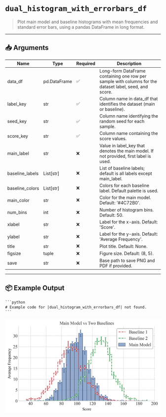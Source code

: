 # `dual_histogram_with_errorbars_df`

> Plot main model and baseline histograms with mean frequencies and standard error bars, using a pandas DataFrame in long format.

---

## 📥 Arguments

| Name | Type | Required | Description |
|------|------|----------|-------------|
| data_df | pd.DataFrame | ✅ | Long-form DataFrame containing one row per sample with columns for the dataset label, seed, and score. |
| label_key | str | ✅ | Column name in data_df that identifies the dataset (main or baseline). |
| seed_key | str | ✅ | Column name identifying the random seed for each sample. |
| score_key | str | ✅ | Column name containing the score values. |
| main_label | str | ❌ | Value in label_key that denotes the main model. If not provided, first label is used. |
| baseline_labels | List[str] | ❌ | List of baseline labels; default is all labels except main_label. |
| baseline_colors | List[str] | ❌ | Colors for each baseline label. Default palette is used. |
| main_color | str | ❌ | Color for the main model. Default: '#4C72B0'. |
| num_bins | int | ❌ | Number of histogram bins. Default: 50. |
| xlabel | str | ❌ | Label for the x-axis. Default: 'Score'. |
| ylabel | str | ❌ | Label for the y-axis. Default: 'Average Frequency'. |
| title | str | ❌ | Plot title. Default: None. |
| figsize | tuple | ❌ | Figure size. Default: (8, 5). |
| save | str | ❌ | Base path to save PNG and PDF if provided. |

---

## 📦 Example Output

````{dropdown} Click to show example code
```python
# Example code for |dual_histogram_with_errorbars_df| not found.
```
````

<img src="../../_static/images/plots/dual_histogram_with_errorbars.png" alt="dual_histogram_with_errorbars_df" style="max-width: 100%; width: auto; height: auto; max-height: 450px;">
